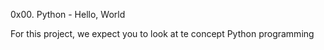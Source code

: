 0x00. Python - Hello, World

For this project, we expect you to look at te concept Python programming
